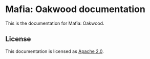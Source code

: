 # Mafia: Oakwood documentation

This is the documentation for Mafia: Oakwood.

## License

This documentation is licensed as [Apache 2.0](LICENSE.md).
